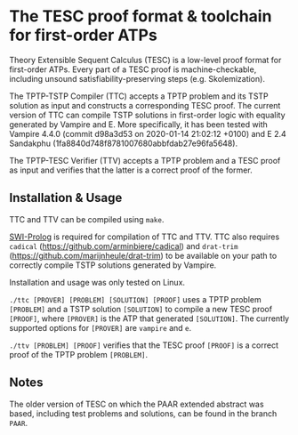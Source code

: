 # The TESC proof format & toolchain for first-order ATPs

Theory Extensible Sequent Calculus (TESC) is a low-level 
proof format for first-order ATPs. Every part of a TESC proof is 
machine-checkable, including unsound satisfiability-preserving 
steps (e.g. Skolemization).

The TPTP-TSTP Compiler (TTC) accepts a TPTP problem and its TSTP solution 
as input and constructs a corresponding TESC proof. The current version of 
TTC can compile TSTP solutions in first-order logic with equality generated 
by Vampire and E. More specifically, it has been tested with Vampire 4.4.0 
(commit d98a3d53 on 2020-01-14 21:02:12 +0100) and E 2.4 Sandakphu 
(1fa8840d748f8781007680abbfdab27e96fa5648).

The TPTP-TESC Verifier (TTV) accepts a TPTP problem and a TESC proof as 
input and verifies that the latter is a correct proof of the former.

## Installation & Usage 

TTC and TTV can be compiled using `make`.

[SWI-Prolog](https://www.swi-prolog.org/) is required for compilation of TTC and TTV.
TTC also requires `cadical` (https://github.com/arminbiere/cadical) and `drat-trim`
(https://github.com/marijnheule/drat-trim) to be available on your path to correctly 
compile TSTP solutions generated by Vampire. 

Installation and usage was only tested on Linux.

`./ttc [PROVER] [PROBLEM] [SOLUTION] [PROOF]` uses a TPTP problem `[PROBLEM]` 
and a TSTP solution `[SOLUTION]` to compile a new TESC proof `[PROOF]`, where 
`[PROVER]` is the ATP that generated `[SOLUTION]`. The currently supported 
options for `[PROVER]` are `vampire` and `e`.

`./ttv [PROBLEM] [PROOF]` verifies that the TESC proof `[PROOF]` is a 
correct proof of the TPTP problem `[PROBLEM]`. 

## Notes 

The older version of TESC on which the PAAR extended abstract was based, including test problems and solutions, can be found in the branch `PAAR`.